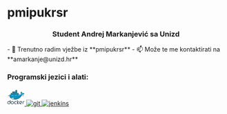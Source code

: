 # pmipukrsr
<h3 align="center">Student Andrej Markanjević sa Unizd</h3>
- 🔭 Trenutno radim vježbe iz **pmipukrsr**
- 📫 Može te me kontaktirati na **amarkanje@unizd.hr**
<h3 align="left">Programski jezici i alati:</h3>
<p align="left"> <a href="https://www.docker.com/" target="_blank" rel="noreferrer"> <img
src="https://raw.githubusercontent.com/devicons/devicon/master/icons/docker/docker-original-wordmark.svg"
alt="docker" width="40" height="40"/> </a> <a href="https://git-scm.com/" target="_blank" rel="noreferrer">
<img src="https://www.vectorlogo.zone/logos/git-scm/git-scm-icon.svg" alt="git" width="40" height="40"/> </a>
<a href="https://www.jenkins.io" target="_blank" rel="noreferrer"> <img
src="https://www.vectorlogo.zone/logos/jenkins/jenkins-icon.svg" alt="jenkins" width="40" height="40"/> </a>
</p>
